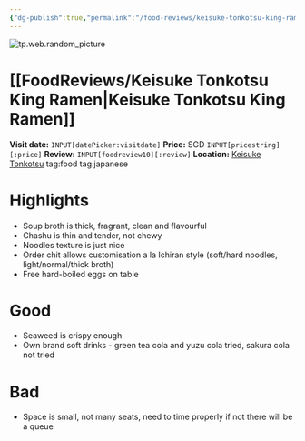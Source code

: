 ```yaml
---
{"dg-publish":true,"permalink":"/food-reviews/keisuke-tonkotsu-king-ramen/","tags":["food","foodreview","review","ramen","tonkotsu","singapore","japanese"],"noteIcon":""}
---
```


![tp.web.random_picture](https://images.unsplash.com/photo-1479150928156-423a69d91fe0?crop=entropy&cs=tinysrgb&fit=crop&fm=jpg&h=200&ixid=MnwxfDB8MXxyYW5kb218MHx8cmFtZW4sZm9vZCxyZXN0YXVyYW50LGRpbmluZ3x8fHx8fDE2NTU3MTc4OTM&ixlib=rb-1.2.1&q=80&utm_campaign=api-credit&utm_medium=referral&utm_source=unsplash_source&w=480)
# [[FoodReviews/Keisuke Tonkotsu King Ramen\|Keisuke Tonkotsu King Ramen]]
**Visit date:** `INPUT[datePicker:visitdate]`
**Price:** SGD `INPUT[pricestring][:price]` 
**Review:** `INPUT[foodreview10][:review]`
**Location:** [Keisuke Tonkotsu](geo:1.2767774,103.8440193) tag:food tag:japanese
# Highlights
- Soup broth is thick, fragrant, clean and flavourful
- Chashu is thin and tender, not chewy
- Noodles texture is just nice
- Order chit allows customisation a la Ichiran style (soft/hard noodles, light/normal/thick broth)
- Free hard-boiled eggs on table

# Good
- Seaweed is crispy enough
- Own brand soft drinks - green tea cola and yuzu cola tried, sakura cola not tried

# Bad
- Space is small, not many seats, need to time properly if not there will be a queue
